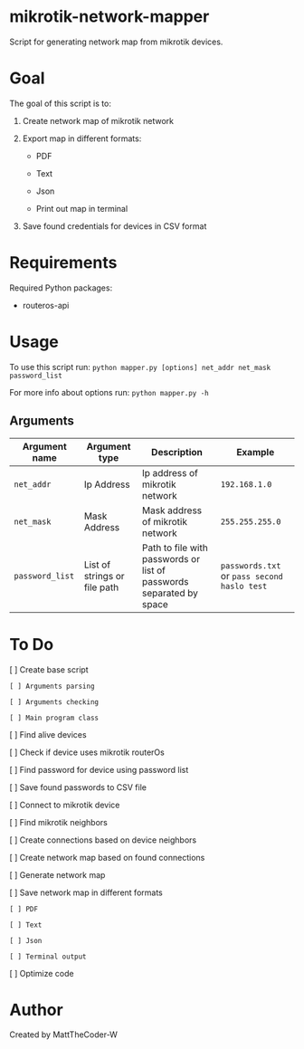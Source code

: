 # mikrotik-network-mapper
Script for generating network map from mikrotik devices.

# Goal

The goal of this script is to:

1. Create network map of mikrotik network

2. Export map in different formats:

    * PDF

    * Text

    * Json

    * Print out map in terminal

3. Save found credentials for devices in CSV format

# Requirements

Required Python packages:

* routeros-api

# Usage

To use this script run: `python mapper.py [options] net_addr net_mask password_list`

For more info about options run: `python mapper.py -h`

## Arguments

Argument name | Argument type | Description | Example
------------- | ------------- | ----------- | -------
`net_addr`    | Ip Address    | Ip address of mikrotik network | `192.168.1.0`
`net_mask`    | Mask Address  | Mask address of mikrotik network | `255.255.255.0`
`password_list` | List of strings or file path | Path to file with passwords or list of passwords separated by space | `passwords.txt` or `pass second haslo test`

# To Do

[ ] Create base script

    [ ] Arguments parsing

    [ ] Arguments checking

    [ ] Main program class

[ ] Find alive devices

[ ] Check if device uses mikrotik routerOs

[ ] Find password for device using password list

[ ] Save found passwords to CSV file

[ ] Connect to mikrotik device

[ ] Find mikrotik neighbors

[ ] Create connections based on device neighbors

[ ] Create network map based on found connections

[ ] Generate network map

[ ] Save network map in different formats

    [ ] PDF

    [ ] Text

    [ ] Json

    [ ] Terminal output

[ ] Optimize code

# Author

Created by MattTheCoder-W
